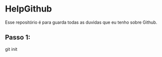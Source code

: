 # HelpGithub
Esse repositório é para guarda todas as duvidas que eu tenho sobre Github. 


## Passo 1: 

git init

